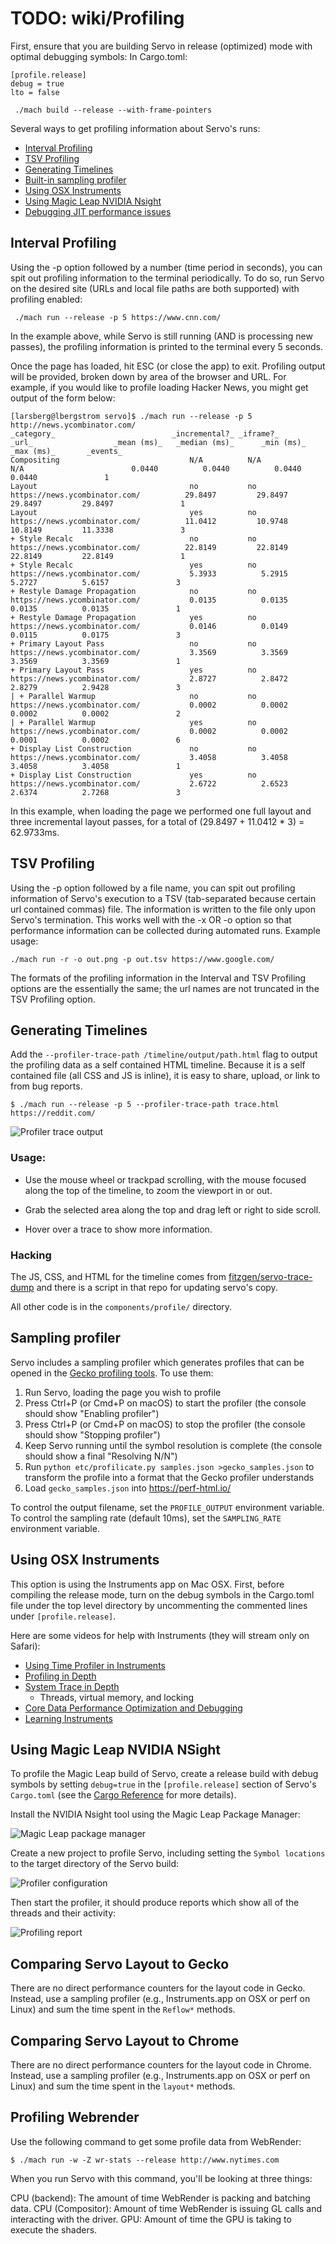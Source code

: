 # TODO: wiki/Profiling

<!-- https://github.com/servo/servo/wiki/Profiling/1963e5c31e3319d7167f29181cbb6229cf7384eb -->

First, ensure that you are building Servo in release (optimized) mode with optimal debugging symbols:
In Cargo.toml:
```
[profile.release]
debug = true
lto = false
```
```
 ./mach build --release --with-frame-pointers
```

Several ways to get profiling information about Servo's runs:
* [Interval Profiling](#interval-profiling)
* [TSV Profiling](#tsv-profiling)
* [Generating Timelines](#generating-timelines)
* [Built-in sampling profiler](#sampling-profiler)
* [Using OSX Instruments](#using-osx-instruments)
* [Using Magic Leap NVIDIA Nsight](#using-magic-leap-nvidia-nsight)
* [Debugging JIT performance issues](https://github.com/servo/servo/wiki/Diagnosing-SpiderMonkey-JIT-issues)

## Interval Profiling

Using the -p option followed by a number (time period in seconds), you can spit out profiling information to the terminal periodically. To do so, run Servo on the desired site (URLs and local file paths are both supported) with profiling enabled:
```
 ./mach run --release -p 5 https://www.cnn.com/
```

In the example above, while Servo is still running (AND is processing new passes), the profiling information is printed to the terminal every 5 seconds. 

Once the page has loaded, hit ESC (or close the app) to exit. Profiling output will be provided, broken down by area of the browser and URL. For example, if you would like to profile loading Hacker News, you might get output of the form below:
```
[larsberg@lbergstrom servo]$ ./mach run --release -p 5 http://news.ycombinator.com/
_category_                          _incremental?_ _iframe?_             _url_                  _mean (ms)_   _median (ms)_      _min (ms)_      _max (ms)_       _events_ 
Compositing                             N/A          N/A                  N/A                        0.0440          0.0440          0.0440          0.0440               1
Layout                                  no           no      https://news.ycombinator.com/          29.8497         29.8497         29.8497         29.8497               1
Layout                                  yes          no      https://news.ycombinator.com/          11.0412         10.9748         10.8149         11.3338               3
+ Style Recalc                          no           no      https://news.ycombinator.com/          22.8149         22.8149         22.8149         22.8149               1
+ Style Recalc                          yes          no      https://news.ycombinator.com/           5.3933          5.2915          5.2727          5.6157               3
+ Restyle Damage Propagation            no           no      https://news.ycombinator.com/           0.0135          0.0135          0.0135          0.0135               1
+ Restyle Damage Propagation            yes          no      https://news.ycombinator.com/           0.0146          0.0149          0.0115          0.0175               3
+ Primary Layout Pass                   no           no      https://news.ycombinator.com/           3.3569          3.3569          3.3569          3.3569               1
+ Primary Layout Pass                   yes          no      https://news.ycombinator.com/           2.8727          2.8472          2.8279          2.9428               3
| + Parallel Warmup                     no           no      https://news.ycombinator.com/           0.0002          0.0002          0.0002          0.0002               2
| + Parallel Warmup                     yes          no      https://news.ycombinator.com/           0.0002          0.0002          0.0001          0.0002               6
+ Display List Construction             no           no      https://news.ycombinator.com/           3.4058          3.4058          3.4058          3.4058               1
+ Display List Construction             yes          no      https://news.ycombinator.com/           2.6722          2.6523          2.6374          2.7268               3
```

In this example, when loading the page we performed one full layout and three incremental layout passes, for a total of (29.8497 + 11.0412 * 3) = 62.9733ms.

## TSV Profiling

Using the -p option followed by a file name, you can spit out profiling information of Servo's execution to a TSV (tab-separated because certain url contained commas) file. The information is written to the file only upon Servo's termination. This works well with the -x OR -o option so that performance information can be collected during automated runs. Example usage:
```
./mach run -r -o out.png -p out.tsv https://www.google.com/
```
The formats of the profiling information in the Interval and TSV Profiling options are the essentially the same; the url names are not truncated in the TSV Profiling option.

## Generating Timelines

Add the `--profiler-trace-path /timeline/output/path.html` flag to output the profiling data as a self contained HTML timeline. Because it is a self contained file (all CSS and JS is inline), it is easy to share, upload, or link to from bug reports.

    $ ./mach run --release -p 5 --profiler-trace-path trace.html https://reddit.com/

![Profiler trace output](https://camo.githubusercontent.com/44afcc7af5e12f5f14726d26b0ec975c19da6e47/687474703a2f2f692e696d6775722e636f6d2f4f6857736d386d2e706e67)

### Usage:

* Use the mouse wheel or trackpad scrolling, with the mouse focused along the top of the timeline, to zoom the viewport in or out.

* Grab the selected area along the top and drag left or right to side scroll.

* Hover over a trace to show more information.

### Hacking

The JS, CSS, and HTML for the timeline comes from [fitzgen/servo-trace-dump](https://github.com/fitzgen/servo-trace-dump/) and there is a script in that repo for updating servo's copy.

All other code is in the `components/profile/` directory.

## Sampling profiler

Servo includes a sampling profiler which generates profiles that can be opened in the [Gecko profiling tools](https://perf-html.io/). To use them:

1. Run Servo, loading the page you wish to profile
2. Press Ctrl+P (or Cmd+P on macOS) to start the profiler (the console should show "Enabling profiler")
3. Press Ctrl+P (or Cmd+P on macOS) to stop the profiler (the console should show "Stopping profiler")
4. Keep Servo running until the symbol resolution is complete (the console should show a final "Resolving N/N")
5. Run `python etc/profilicate.py samples.json >gecko_samples.json` to transform the profile into a format that the Gecko profiler understands
6. Load `gecko_samples.json` into https://perf-html.io/

To control the output filename, set the `PROFILE_OUTPUT` environment variable. To control the sampling rate (default 10ms), set the `SAMPLING_RATE` environment variable.

## Using OSX Instruments

This option is using the Instruments app on Mac OSX. First, before compiling the release mode, turn on the debug symbols in the Cargo.toml file under the top level directory by uncommenting the commented lines under `[profile.release]`.

Here are some videos for help with Instruments (they will stream only on Safari):
* [Using Time Profiler in Instruments](https://developer.apple.com/videos/play/wwdc2016/418/)
* [Profiling in Depth](https://developer.apple.com/videos/play/wwdc2015/412/)
* [System Trace in Depth](https://developer.apple.com/videos/play/wwdc2016/411/)
  * Threads, virtual memory, and locking
* [Core Data Performance Optimization and Debugging](https://developer.apple.com/videos/play/wwdc2013/211/)
* [Learning Instruments](https://developer.apple.com/videos/play/wwdc2012/409/)

## Using Magic Leap NVIDIA NSight

To profile the Magic Leap build of Servo, create a release build with debug symbols by setting `debug=true` in the `[profile.release]` section of Servo's `Cargo.toml` (see the [Cargo Reference](https://doc.rust-lang.org/cargo/reference/manifest.html#the-profile-sections) for more details).

Install the NVIDIA Nsight tool using the Magic Leap Package Manager:

![Magic Leap package manager](../images/magic-leap-package-manager.png)

Create a new project to profile Servo, including setting the `Symbol locations` to the target directory of the Servo build:

![Profiler configuration](../images/nvidia-nsight-create-project.png)

Then start the profiler, it should produce reports which show all of the threads and their activity:

![Profiling report](../images/nvidia-nsight-profiler-report.png)

## Comparing Servo Layout to Gecko

There are no direct performance counters for the layout code in Gecko. Instead, use a sampling profiler (e.g., Instruments.app on OSX or perf on Linux) and sum the time spent in the `Reflow*` methods.

## Comparing Servo Layout to Chrome

There are no direct performance counters for the layout code in Chrome. Instead, use a sampling profiler (e.g., Instruments.app on OSX or perf on Linux) and sum the time spent in the `layout*` methods.

## Profiling Webrender
Use the following command to get some profile data from WebRender:

    $ ./mach run -w -Z wr-stats --release http://www.nytimes.com

When you run Servo with this command, you'll be looking at three things:

CPU (backend):    The amount of time WebRender is packing and batching data.
CPU (Compositor): Amount of time WebRender is issuing GL calls and interacting with the driver.
GPU: Amount of time the GPU is taking to execute the shaders.
